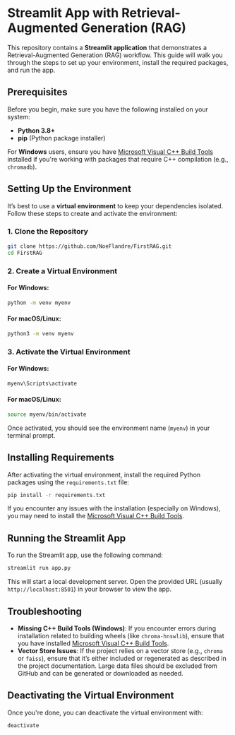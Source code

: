 # Streamlit App with Retrieval-Augmented Generation (RAG)

This repository contains a **Streamlit application** that demonstrates a Retrieval-Augmented Generation (RAG) workflow. This guide will walk you through the steps to set up your environment, install the required packages, and run the app.

## Prerequisites

Before you begin, make sure you have the following installed on your system:
- **Python 3.8+**
- **pip** (Python package installer)

For **Windows** users, ensure you have [Microsoft Visual C++ Build Tools](https://visualstudio.microsoft.com/visual-cpp-build-tools/) installed if you're working with packages that require C++ compilation (e.g., `chromadb`).

## Setting Up the Environment

It’s best to use a **virtual environment** to keep your dependencies isolated. Follow these steps to create and activate the environment:

### 1. Clone the Repository

```bash
git clone https://github.com/NoeFlandre/FirstRAG.git
cd FirstRAG
```

### 2. Create a Virtual Environment

#### For Windows:
```bash
python -m venv myenv
```

#### For macOS/Linux:
```bash
python3 -m venv myenv
```

### 3. Activate the Virtual Environment

#### For Windows:
```bash
myenv\Scripts\activate
```

#### For macOS/Linux:
```bash
source myenv/bin/activate
```

Once activated, you should see the environment name (`myenv`) in your terminal prompt.

## Installing Requirements

After activating the virtual environment, install the required Python packages using the `requirements.txt` file:

```bash
pip install -r requirements.txt
```

If you encounter any issues with the installation (especially on Windows), you may need to install the [Microsoft Visual C++ Build Tools](https://visualstudio.microsoft.com/visual-cpp-build-tools/).

## Running the Streamlit App

To run the Streamlit app, use the following command:

```bash
streamlit run app.py
```

This will start a local development server. Open the provided URL (usually `http://localhost:8501`) in your browser to view the app.

## Troubleshooting

- **Missing C++ Build Tools (Windows)**: If you encounter errors during installation related to building wheels (like `chroma-hnswlib`), ensure that you have installed [Microsoft Visual C++ Build Tools](https://visualstudio.microsoft.com/visual-cpp-build-tools/).
- **Vector Store Issues**: If the project relies on a vector store (e.g., `chroma` or `faiss`), ensure that it’s either included or regenerated as described in the project documentation. Large data files should be excluded from GitHub and can be generated or downloaded as needed.

## Deactivating the Virtual Environment

Once you're done, you can deactivate the virtual environment with:

```bash
deactivate
```